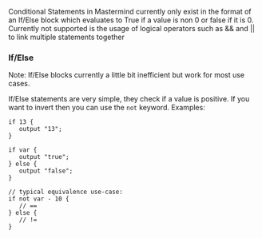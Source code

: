 Conditional Statements in Mastermind currently only exist in the format of an If/Else block which evaluates to True if a value is non 0 or false if it is 0.
Currently not supported is the usage of logical operators such as && and || to link multiple statements together 


### If/Else

Note: If/Else blocks currently a little bit inefficient but work for most use cases.

If/Else statements are very simple, they check if a value is positive. If you want to invert then you can use the `not` keyword.
Examples:

```
if 13 {
   output "13";
}

if var {
   output "true";
} else {
   output "false";
}

// typical equivalence use-case:
if not var - 10 {
   // ==
} else {
   // !=
}
```